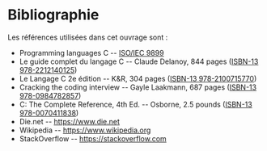 # Bibliographie

Les références utilisées dans cet ouvrage sont :

- Programming languages C -- [ISO/IEC 9899](https://www.iso.org/standard/74528.html)
- Le guide complet du langage C -- Claude Delanoy, 844 pages ([ISBN-13 978-2212140125](https://isbnsearch.org/isbn/9782212140125))
- Le Langage C 2e édition -- K&R, 304 pages ([ISBN-13 978-2100715770](https://isbnsearch.org/isbn/9782100715770))
- Cracking the coding interview -- Gayle Laakmann, 687 pages ([ISBN-13 978-0984782857](https://isbnsearch.org/isbn/9780984782857))
- C: The Complete Reference, 4th Ed. -- Osborne, 2.5 pounds ([ISBN-13 978-0070411838](https://isbnsearch.org/isbn/9780070411838))
- Die.net -- <https://www.die.net>
- Wikipedia -- <https://www.wikipedia.org>
- StackOverflow -- <https://stackoverflow.com>
